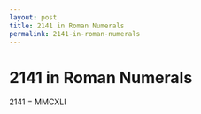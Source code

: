 ```yaml
---
layout: post
title: 2141 in Roman Numerals
permalink: 2141-in-roman-numerals
---
```


# 2141 in Roman Numerals

2141 = MMCXLI
